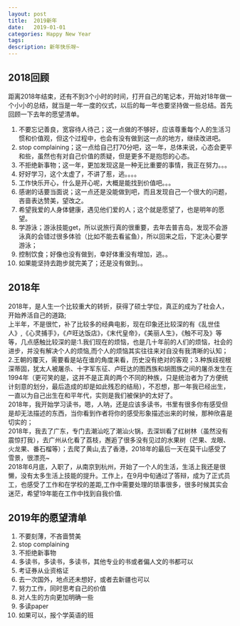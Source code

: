 ```yaml
---
layout: post
title:  2019新年
date:   2019-01-01
categories: Happy New Year
tags: 
description: 新年快乐呀~
---
```


## 2018回顾
  距离2018年结束，还有不到3个小时的时间，打开自己的笔记本，开始对18年做一个小小的总结，就当是一年一度的仪式，以后的每一年也要坚持做一些总结。首先回顾一下去年的愿望清单。
1. 不要忘记善良，宽容待人待己；这一点做的不够好，应该尊重每个人的生活习惯和价值观，但这个过程中，也会有没有做到这一点的地方，继续改进吧。
2. stop complaining；这一点给自己打70分吧，这一年，总体来说，心态会更平和些，虽然也有对自己价值的质疑，但是更多不是抱怨的心态。
3. 不拒绝新事物；这一年，更加发现这是一种无比重要的事情，我正在努力。。。
4. 好好学习，这个太虚了，不讲了惹，逃。。。。
5. 工作快乐开心，什么是开心呢，大概是能找到价值吧。。。
6. 感谢的话要当面说；这一点还是没能做到吧，而且发现自己一个很大的问题，吝啬表达赞美，望改之。
7. 希望我爱的人身体健康，遇见他们爱的人；这个就是愿望了，也是明年的愿望。
8. 学游泳；游泳技能get，所以说旅行真的很重要，去年去普吉岛，发现不会游泳真的会错过很多体验（比如不能去看鲨鱼），所以回来之后，下定决心要学游泳；
9. 控制饮食；好像也没有做到，幸好体重没有增加，逃。。
10. 如果能坚持去跑步就完美了；还是没有做到。。  

## 2018年 
  2018年，是人生一个比较重大的转折，获得了硕士学位，真正的成为了社会人，开始养活自己的道路;  
  上半年，不是很忙，补了比较多的经典电影，现在印象还比较深的有《乱世佳人》,《心灵捕手》，《卢旺达饭店》，《末代皇帝》，《美丽人生》，《触不可及》等等，几点感触比较深的是:1.我们现在的烦恼，也是几十年前的人们的烦恼，社会的进步，并没有解决个人的烦恼,而个人的烦恼其实往往来对自没有我清晰的认知；2.王朝的覆灭，需要看是站在谁的角度来看，历史没有绝对的客观；3.种族歧视根深蒂固，犹太人被屠杀、十字军东征、卢旺达的图西族和胡图族之间的屠杀发生在1994年（更可笑的是，这并不是正真的两个不同的种族，只是统治者为了方便统计刻意的划分，最后造成的却是如此残忍的结局），不忍想，那一年我已经出生，一直以为自己出生在和平年代，实则是我们被保护的太好了。  
  2018年，我开始学习读书，嗯，人呐，还是应该多读书，书里有很多你有感受但是却无法描述的东西，当你看到作者将你的感受形象描述出来的时候，那种欣喜是切实的；  
  2018年，我去了广东，专门去潮汕吃了潮汕火锅，去深圳看了红树林（虽然没有震惊打我），去广州从化看了荔枝，邂逅了很多没有见过的水果树（芒果、龙眼、火龙果、番石榴等）；去爬了黄山,去了香港，2018年的最后一天在莫干山感受了雪景，很漂亮~  
  2018年6月底，入职了，从南京到杭州，开始了一个人的生活，生活上我还是很懒，没有太多生活上技能的提升。工作上，在9月中旬通过了答辩，成为了正式员工，也感受了工作和在学校的差距,工作中需要处理的琐事很多，很多时候其实会迷茫，希望19年能在工作中找到自我价值.   

## 2019年的愿望清单
1. 不要刻薄，不吝啬赞美
2. stop complaining
3. 不拒绝新事物
4. 多读书，多读书，多读书，其他专业的书或者偏人文的书都可以
5. 考证券从业资格证
6. 去一次国外，地点还未想好，或者去新疆也可以
7. 努力工作，同时思考自己的价值
8. 对人生的方向更加明确一些
9. 多读paper
10. 如果可以，报个学英语的班

